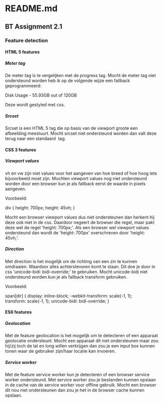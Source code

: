 <h1> README.md </h1>

<h2> BT Assignment 2.1 </h2>

<h3> Feature detection </h3> 

<h4> HTML 5 features </h4> 

<h5> Meter tag </h5> 

<p>
  De meter tag is te vergelijken met de progress tag. 
  Mocht de meter tag niet ondersteund worden heb ik 
  op de volgende wijze een fallback geprogrammeerd:
  
  <div class="meter-gauge">
    <span style="width: 46.42%;">Disk Usage - 55.93GB out of 120GB</span>
  </div>
  
  Deze wordt gestyled met css. 
</p>
  
<h5> Srcset </h5> 

<p>
  Srcset is een HTML 5 tag die op basis van de viewport groote een afbeelding meestuurt. 
  Mocht srcset niet ondersteund worden dan valt deze terug naar een standaard <img> tag.
</p> 

<h4> CSS 3 features </h4> 

<h5> Viewport values </h5> 

<p> 
  vh en vw zijn niet values voor het aangeven van hoe breed of hoe hoog iets bijvoorbeeld moet zijn. 
  Mochten viewport values nog niet ondersteund worden door een browser kun je als fallback eerst de 
  waarde in pixels aangeven. 
  
  Voorbeeld: 
  
  div { 
    height: 700px;
    height: 45vh;
  }
  
  Mocht een browser viewport values dus niet ondersteunen dan herkent hij deze ook niet in de css. 
  Daardoor negeert de browser die regel, maar pakt deze wel de regel 'height: 700px;'. Als een browser 
  wel viewport values ondersteund dan wordt de 'height: 700px' overschreven door 'height: 45vh;'. 
</p>

<h5> Direction </h5> 

<p>
  Met direction is het mogelijk om de richting van een zin te kunnen omdraaien. Waardoor alles achterstevoren 
  komt te staan. Dit doe je door in css 'unicode-bidi: bidi-override;' te gebruiken. Mocht unicode-bidi niet 
  ondersteund worden kun je als fallback transform gebruiken. 
  
  Voorbeeld: 
  
  span[dir] {
    display: inline-block; 
    -webkit-transform: scale(-1, 1);  
    transform: scale(-1, 1); 
    unicode-bidi: bidi-override;
  }
</p>

<h4> ES6 features </h4>

<h5> Geolocation </h5>

<p>
  Met de feature geolocation is het mogelijk om te detecteren of een apparaat geolocatie ondersteunt. 
  Mocht een apparaat dit niet ondersteunen maar zou hij/zij toch de lat en long willen verkrijgen 
  dan zou je een input box kunnen tonen waar de gebruiker zijn/haar locatie kan invoeren. 
</p>

<h5> Service worker </h5>

<p>
  Met de feature service worker kun je detecteren of een browser service worker ondersteund. 
  Met service worker zou je bestanden kunnen opslaan in de cache van de service worker voor 
  offline gebruik. Mocht een browser dit nou niet ondersteunen dan zou je het in de browser 
  cache kunnen opslaan.
</p>


  
